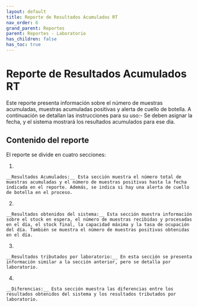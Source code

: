 ```yaml
---
layout: default
title: Reporte de Resultados Acumulados RT
nav_order: 6
grand_parent: Reportes
parent: Reportes - Laboratorio
has_children: false
has_toc: true
---
```


# Reporte de Resultados Acumulados RT

Este reporte presenta información sobre el número de muestras acumuladas, muestras acumuladas positivas y alerta de cuello de botella. A continuación se detallan las instrucciones para su uso:- Se deben asignar la fecha, y el sistema mostrará los resultados acumulados para ese dia.

## Contenido del reporte

El reporte se divide en cuatro secciones:

1.   
    
    __Resultados Acumulados:__ Esta sección muestra el número total de muestras acumuladas y el número de muestras positivas hasta la fecha indicada en el reporte. Además, se indica si hay una alerta de cuello de botella en el proceso.
    
    
2.   
    
    __Resultados obtenidos del sistema:__ Esta sección muestra información sobre el stock en espera, el número de muestras recibidas y procesadas en el día, el stock final, la capacidad máxima y la tasa de ocupación del día. También se muestra el número de muestras positivas obtenidas en el día.
    
    
3.   
    
    __Resultados tributados por laboratorio:__ En esta sección se presenta información similar a la sección anterior, pero se detalla por laboratorio.
    
    
4.   
    
    __Diferencias:__ Esta sección muestra las diferencias entre los resultados obtenidos del sistema y los resultados tributados por laboratorio.
    
    